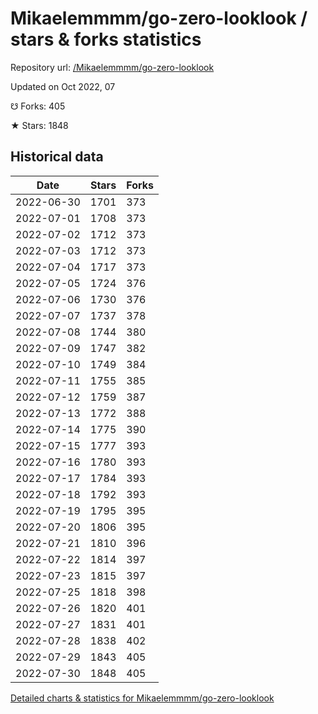 # Mikaelemmmm/go-zero-looklook / stars & forks statistics

Repository url: [/Mikaelemmmm/go-zero-looklook](https://github.com/Mikaelemmmm/go-zero-looklook)

Updated on Oct 2022, 07

☋ Forks: 405

★ Stars: 1848

## Historical data
| Date | Stars | Forks |
|------|-------|-------|
| 2022-06-30 | 1701 | 373 | 
| 2022-07-01 | 1708 | 373 | 
| 2022-07-02 | 1712 | 373 | 
| 2022-07-03 | 1712 | 373 | 
| 2022-07-04 | 1717 | 373 | 
| 2022-07-05 | 1724 | 376 | 
| 2022-07-06 | 1730 | 376 | 
| 2022-07-07 | 1737 | 378 | 
| 2022-07-08 | 1744 | 380 | 
| 2022-07-09 | 1747 | 382 | 
| 2022-07-10 | 1749 | 384 | 
| 2022-07-11 | 1755 | 385 | 
| 2022-07-12 | 1759 | 387 | 
| 2022-07-13 | 1772 | 388 | 
| 2022-07-14 | 1775 | 390 | 
| 2022-07-15 | 1777 | 393 | 
| 2022-07-16 | 1780 | 393 | 
| 2022-07-17 | 1784 | 393 | 
| 2022-07-18 | 1792 | 393 | 
| 2022-07-19 | 1795 | 395 | 
| 2022-07-20 | 1806 | 395 | 
| 2022-07-21 | 1810 | 396 | 
| 2022-07-22 | 1814 | 397 | 
| 2022-07-23 | 1815 | 397 | 
| 2022-07-25 | 1818 | 398 | 
| 2022-07-26 | 1820 | 401 | 
| 2022-07-27 | 1831 | 401 | 
| 2022-07-28 | 1838 | 402 | 
| 2022-07-29 | 1843 | 405 | 
| 2022-07-30 | 1848 | 405 | 


[Detailed charts & statistics for Mikaelemmmm/go-zero-looklook](https://reviewgithub.com/rep/Mikaelemmmm/go-zero-looklook)
